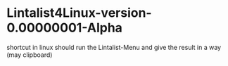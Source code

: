 # Lintalist4Linux-version-0.00000001-Alpha
shortcut in linux should run the Lintalist-Menu and give the result in a way (may clipboard)

